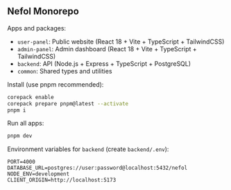 ## Nefol Monorepo

Apps and packages:
- `user-panel`: Public website (React 18 + Vite + TypeScript + TailwindCSS)
- `admin-panel`: Admin dashboard (React 18 + Vite + TypeScript + TailwindCSS)
- `backend`: API (Node.js + Express + TypeScript + PostgreSQL)
- `common`: Shared types and utilities

Install (use pnpm recommended):

```bash
corepack enable
corepack prepare pnpm@latest --activate
pnpm i
```

Run all apps:

```bash
pnpm dev
```

Environment variables for `backend` (create `backend/.env`):

```
PORT=4000
DATABASE_URL=postgres://user:password@localhost:5432/nefol
NODE_ENV=development
CLIENT_ORIGIN=http://localhost:5173
```


